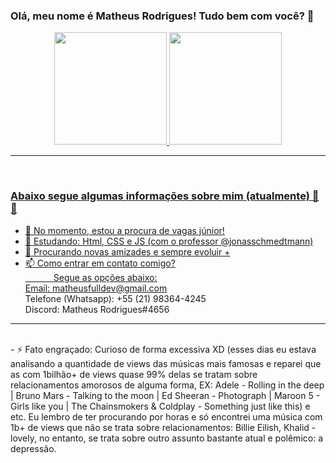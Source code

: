 ### Olá, meu nome é Matheus Rodrigues! Tudo bem com você? 👋

<div align="center">
  <a href="https://github.com/mthsrodrigues">
  <img height="180em" src="https://github-readme-stats.vercel.app/api?username=mthsrodrigues&show_icons=true&theme=dracula&include_all_commits=true&count_private=true"/>
  <img height="180em" src="https://github-readme-stats.vercel.app/api/top-langs/?username=mthsrodrigues&layout=compact&langs_count=7&theme=dracula"/>
</div>
<hr> <br>

  ### Abaixo segue algumas informações sobre mim (atualmente) 🥳😇

- 🔭 No momento, estou a procura de vagas júnior!
- 🌱 Estudando: Html, CSS e JS (com o professor @jonasschmedtmann)
- 👯 Procurando novas amizades e sempre evoluir +
- 📫 Como entrar em contato comigo? <br>
 ⠀⠀ ⠀⠀Segue as opções abaixo: <br>
Email: matheusfulldev@gmail.com <br>
Telefone (Whatsapp): +55 (21) 98364-4245 <br>
Discord: Matheus Rodrigues#4656 <br>
<hr> <br>
- ⚡ Fato engraçado: Curioso de forma excessiva XD (esses dias eu estava analisando a quantidade de views das músicas mais famosas e reparei que as com 1bilhão+ de views quase 99% delas se tratam sobre relacionamentos amorosos de alguma forma, EX: Adele - Rolling in the deep | Bruno Mars - Talking to the moon | Ed Sheeran - Photograph | Maroon 5 - Girls like you | The Chainsmokers & Coldplay - Something just like this) e etc. Eu lembro de ter procurando por horas e só encontrei uma música com 1b+ de views que não se trata sobre relacionamentos: Billie Eilish, Khalid - lovely, no entanto, se trata sobre outro assunto bastante atual e polêmico: a depressão.


